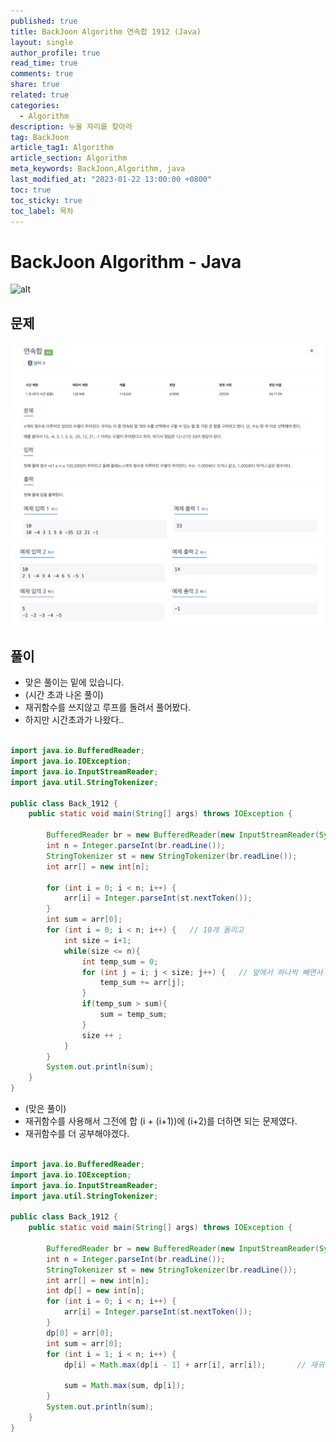 ```yaml
---
published: true
title: BackJoon Algorithm 연속합 1912 (Java)
layout: single
author_profile: true
read_time: true
comments: true
share: true
related: true
categories:
  - Algorithm
description: 누울 자리를 찾아라
tag: BackJoon
article_tag1: Algorithm
article_section: Algorithm
meta_keywords: BackJoon,Algorithm, java
last_modified_at: "2023-01-22 13:00:00 +0800"
toc: true
toc_sticky: true
toc_label: 목차
---
```


# BackJoon Algorithm - Java

![alt](https://d2gd6pc034wcta.cloudfront.net/images/logo@2x.png)

## 문제

![alt](/assets/images/post/Algorithm/1912_1.png)
![alt](/assets/images/post/Algorithm/1912_2.png)

## 풀이

- 맞은 풀이는 밑에 있습니다.
- (시간 초과 나온 풀이)
- 재귀함수를 쓰지않고 루프를 돌려서 풀어봤다.
- 하지만 시간초과가 나왔다..

```java

import java.io.BufferedReader;
import java.io.IOException;
import java.io.InputStreamReader;
import java.util.StringTokenizer;

public class Back_1912 {
    public static void main(String[] args) throws IOException {

        BufferedReader br = new BufferedReader(new InputStreamReader(System.in));
        int n = Integer.parseInt(br.readLine());
        StringTokenizer st = new StringTokenizer(br.readLine());
        int arr[] = new int[n];

        for (int i = 0; i < n; i++) {
            arr[i] = Integer.parseInt(st.nextToken());
        }
        int sum = arr[0];
        for (int i = 0; i < n; i++) {   // 10개 돌리고
            int size = i+1;
            while(size <= n){
                int temp_sum = 0;
                for (int j = i; j < size; j++) {   // 앞에서 하나씩 빼면서 돌리고
                    temp_sum += arr[j];
                }
                if(temp_sum > sum){
                    sum = temp_sum;
                }
                size ++ ;
            }
        }
        System.out.println(sum);
    }
}

```

- (맞은 풀이)
- 재귀함수를 사용해서 그전에 합 (i + (i+1))에 (i+2)를 더하면 되는 문제였다.
- 재귀함수를 더 공부해야겠다.

```java

import java.io.BufferedReader;
import java.io.IOException;
import java.io.InputStreamReader;
import java.util.StringTokenizer;

public class Back_1912 {
    public static void main(String[] args) throws IOException {

        BufferedReader br = new BufferedReader(new InputStreamReader(System.in));
        int n = Integer.parseInt(br.readLine());
        StringTokenizer st = new StringTokenizer(br.readLine());
        int arr[] = new int[n];
        int dp[] = new int[n];
        for (int i = 0; i < n; i++) {
            arr[i] = Integer.parseInt(st.nextToken());
        }
        dp[0] = arr[0];
        int sum = arr[0];
        for (int i = 1; i < n; i++) {
            dp[i] = Math.max(dp[i - 1] + arr[i], arr[i]);       // 재귀

            sum = Math.max(sum, dp[i]);
        }
        System.out.println(sum);
    }
}
```
